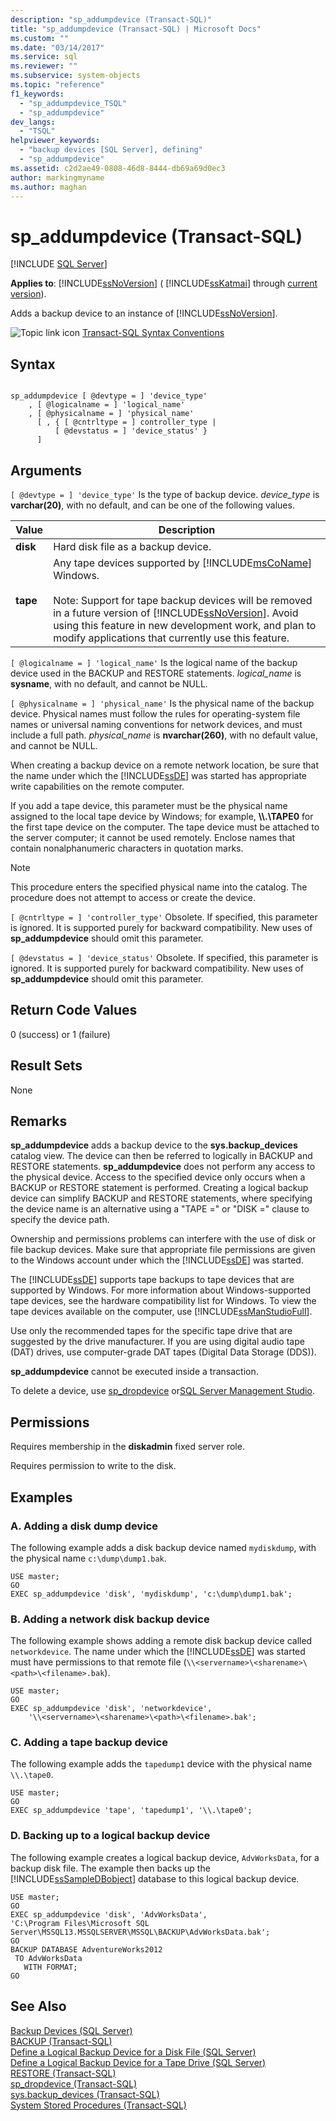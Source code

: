 ```yaml
---
description: "sp_addumpdevice (Transact-SQL)"
title: "sp_addumpdevice (Transact-SQL) | Microsoft Docs"
ms.custom: ""
ms.date: "03/14/2017"
ms.service: sql
ms.reviewer: ""
ms.subservice: system-objects
ms.topic: "reference"
f1_keywords: 
  - "sp_addumpdevice_TSQL"
  - "sp_addumpdevice"
dev_langs: 
  - "TSQL"
helpviewer_keywords: 
  - "backup devices [SQL Server], defining"
  - "sp_addumpdevice"
ms.assetid: c2d2ae49-0808-46d8-8444-db69a69d0ec3
author: markingmyname
ms.author: maghan
---
```

# sp_addumpdevice (Transact-SQL)
[!INCLUDE [SQL Server](../../includes/applies-to-version/sqlserver.md)]
  
**Applies to**: [!INCLUDE[ssNoVersion](../../includes/ssnoversion-md.md)] ( [!INCLUDE[ssKatmai](../../includes/sskatmai-md.md)] through [current version](/troubleshoot/sql/general/determine-version-edition-update-level)).  

Adds a backup device to an instance of [!INCLUDE[ssNoVersion](../../includes/ssnoversion-md.md)].  
  
 ![Topic link icon](../../database-engine/configure-windows/media/topic-link.gif "Topic link icon") [Transact-SQL Syntax Conventions](../../t-sql/language-elements/transact-sql-syntax-conventions-transact-sql.md)  
  
## Syntax  
  
```  
  
sp_addumpdevice [ @devtype = ] 'device_type'   
    , [ @logicalname = ] 'logical_name'   
    , [ @physicalname = ] 'physical_name'  
      [ , { [ @cntrltype = ] controller_type |  
          [ @devstatus = ] 'device_status' }  
      ]  
```  
  
## Arguments  
`[ @devtype = ] 'device_type'`
 Is the type of backup device. *device_type* is **varchar(20)**, with no default, and can be one of the following values.  
  
|Value|Description|  
|-----------|-----------------|  
|**disk**|Hard disk file as a backup device.|  
|**tape**|Any tape devices supported by [!INCLUDE[msCoName](../../includes/msconame-md.md)] Windows.<br /><br /> Note: Support for tape backup devices will be removed in a future version of [!INCLUDE[ssNoVersion](../../includes/ssnoversion-md.md)]. Avoid using this feature in new development work, and plan to modify applications that currently use this feature.|  
  
`[ @logicalname = ] 'logical_name'`
 Is the logical name of the backup device used in the BACKUP and RESTORE statements. *logical_name* is **sysname**, with no default, and cannot be NULL.  
  
`[ @physicalname = ] 'physical_name'`
 Is the physical name of the backup device. Physical names must follow the rules for operating-system file names or universal naming conventions for network devices, and must include a full path. *physical_name* is **nvarchar(260)**, with no default value, and cannot be NULL.  
  
 When creating a backup device on a remote network location, be sure that the name under which the [!INCLUDE[ssDE](../../includes/ssde-md.md)] was started has appropriate write capabilities on the remote computer.  
  
 If you add a tape device, this parameter must be the physical name assigned to the local tape device by Windows; for example, **\\\\.\TAPE0** for the first tape device on the computer. The tape device must be attached to the server computer; it cannot be used remotely. Enclose names that contain nonalphanumeric characters in quotation marks.  
  
> [!NOTE]  
>  This procedure enters the specified physical name into the catalog. The procedure does not attempt to access or create  the device.  
  
`[ @cntrltype = ] 'controller_type'`
 Obsolete. If specified, this parameter is ignored. It is supported purely for backward compatibility. New uses of **sp_addumpdevice** should omit this parameter.  
  
`[ @devstatus = ] 'device_status'`
 Obsolete. If specified, this parameter is ignored. It is supported purely for backward compatibility. New uses of **sp_addumpdevice** should omit this parameter.  
  
## Return Code Values  
 0 (success) or 1 (failure)  
  
## Result Sets  
 None  
  
## Remarks  
 **sp_addumpdevice** adds a backup device to the **sys.backup_devices** catalog view. The device can then be referred to logically in BACKUP and RESTORE statements. **sp_addumpdevice** does not perform any access to the physical device. Access to the specified device only occurs when a BACKUP or RESTORE statement is performed. Creating a logical backup device can simplify BACKUP and RESTORE statements, where specifying the device name is an alternative using a "TAPE =" or "DISK =" clause to specify the device path.  
  
 Ownership and permissions problems can interfere with the use of disk or file backup devices. Make sure that appropriate file permissions are given to the Windows account under which the [!INCLUDE[ssDE](../../includes/ssde-md.md)] was started.  
  
 The [!INCLUDE[ssDE](../../includes/ssde-md.md)] supports tape backups to tape devices that are supported by Windows. For more information about Windows-supported tape devices, see the hardware compatibility list for Windows. To view the tape devices available on the computer, use [!INCLUDE[ssManStudioFull](../../includes/ssmanstudiofull-md.md)].  
  
 Use only the recommended tapes for the specific tape drive that are suggested by the drive manufacturer. If you are using digital audio tape (DAT) drives, use computer-grade DAT tapes (Digital Data Storage (DDS)).  
  
 **sp_addumpdevice** cannot be executed inside a transaction.  
  
 To delete a device, use [sp_dropdevice](../../relational-databases/system-stored-procedures/sp-dropdevice-transact-sql.md) or[SQL Server Management Studio](../../relational-databases/backup-restore/delete-a-backup-device-sql-server.md).  
  
## Permissions  
 Requires membership in the **diskadmin** fixed server role.  
  
 Requires permission to write to the disk.  
  
## Examples  
  
### A. Adding a disk dump device  
 The following example adds a disk backup device named `mydiskdump`, with the physical name `c:\dump\dump1.bak`.  
  
```  
USE master;  
GO  
EXEC sp_addumpdevice 'disk', 'mydiskdump', 'c:\dump\dump1.bak';  
```  
  
### B. Adding a network disk backup device  
 The following example shows adding a remote disk backup device called `networkdevice`. The name under which the [!INCLUDE[ssDE](../../includes/ssde-md.md)] was started must have permissions to that remote file (`\\<servername>\<sharename>\<path>\<filename>.bak`).  
  
```  
USE master;  
GO  
EXEC sp_addumpdevice 'disk', 'networkdevice',  
    '\\<servername>\<sharename>\<path>\<filename>.bak';  
```  
  
### C. Adding a tape backup device  
 The following example adds the `tapedump1` device with the physical name `\\.\tape0`.  
  
```  
USE master;  
GO  
EXEC sp_addumpdevice 'tape', 'tapedump1', '\\.\tape0';  
```  
  
### D. Backing up to a logical backup device  
 The following example creates a logical backup device, `AdvWorksData`, for a backup disk file. The example then backs up the [!INCLUDE[ssSampleDBobject](../../includes/sssampledbobject-md.md)] database to this logical backup device.  
  
```  
USE master;  
GO  
EXEC sp_addumpdevice 'disk', 'AdvWorksData',   
'C:\Program Files\Microsoft SQL Server\MSSQL13.MSSQLSERVER\MSSQL\BACKUP\AdvWorksData.bak';  
GO  
BACKUP DATABASE AdventureWorks2012   
 TO AdvWorksData  
   WITH FORMAT;  
GO  
```  
  
## See Also  
 [Backup Devices &#40;SQL Server&#41;](../../relational-databases/backup-restore/backup-devices-sql-server.md)   
 [BACKUP &#40;Transact-SQL&#41;](../../t-sql/statements/backup-transact-sql.md)   
 [Define a Logical Backup Device for a Disk File &#40;SQL Server&#41;](../../relational-databases/backup-restore/define-a-logical-backup-device-for-a-disk-file-sql-server.md)   
 [Define a Logical Backup Device for a Tape Drive &#40;SQL Server&#41;](../../relational-databases/backup-restore/define-a-logical-backup-device-for-a-tape-drive-sql-server.md)   
 [RESTORE &#40;Transact-SQL&#41;](../../t-sql/statements/restore-statements-transact-sql.md)   
 [sp_dropdevice &#40;Transact-SQL&#41;](../../relational-databases/system-stored-procedures/sp-dropdevice-transact-sql.md)   
 [sys.backup_devices &#40;Transact-SQL&#41;](../../relational-databases/system-catalog-views/sys-backup-devices-transact-sql.md)   
 [System Stored Procedures &#40;Transact-SQL&#41;](../../relational-databases/system-stored-procedures/system-stored-procedures-transact-sql.md)  
  

